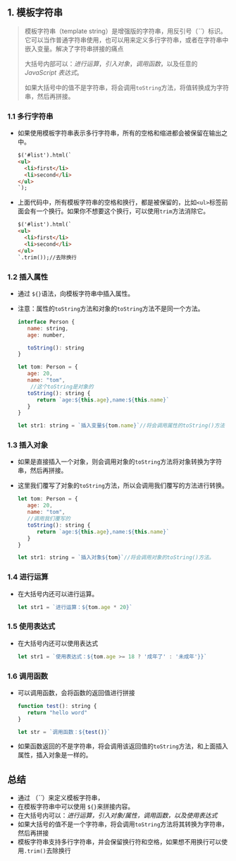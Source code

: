 



## 1. 模板字符串

> 模板字符串（template string）是增强版的字符串，用反引号（*``*）标识。它可以当作普通字符串使用，也可以用来定义多行字符串，或者在字符串中嵌入变量。解决了字符串拼接的痛点
>
> 大括号内部可以：*进行运算*，*引入对象*，*调用函数*，以及任意的 *JavaScript 表达式*。
>
> 如果大括号中的值不是字符串，将会调用`toString`方法，将值转换成为字符串，然后再拼接。

### 1.1 多行字符串

- 如果使用模板字符串表示多行字符串，所有的空格和缩进都会被保留在输出之中。

  ```html
  $('#list').html(`
  <ul>
    <li>first</li>
    <li>second</li>
  </ul>
  `);
  ```

- 上面代码中，所有模板字符串的空格和换行，都是被保留的，比如`<ul>`标签前面会有一个换行。如果你不想要这个换行，可以使用`trim`方法消除它。

  ```html
  $('#list').html(`
  <ul>
    <li>first</li>
    <li>second</li>
  </ul>
  `.trim());//去除换行
  ```

### 1.2 插入属性

- 通过 `${}`语法，向模板字符串中插入属性。

- 注意：属性的`toString`方法和对象的`toString`方法不是同一个方法。

  ```js
  interface Person {
     name: string,
     age: number,
  
     toString(): string
  }
  
  let tom: Person = {
     age: 20,
     name: "tom",
      //这个toString是对象的
     toString(): string {
        return `age:${this.age},name:${this.name}`
     }
  }
  
  let str1: string = `插入变量${tom.name}`//将会调用属性的toString()方法
  ```

### 1.3 插入对象

- 如果是直接插入一个对象，则会调用对象的`toString`方法将对象转换为字符串，然后再拼接。

- 这里我们覆写了对象的`toString`方法，所以会调用我们覆写的方法进行转换。

  ```js
  let tom: Person = {
     age: 20,
     name: "tom",
     //调用我们覆写的 
     toString(): string {
        return `age:${this.age},name:${this.name}`
     }
  }
  
  let str1: string = `插入对象${tom}`//将会调用对象的toString()方法。
  ```

### 1.4 进行运算

- 在大括号内还可以进行运算。

  ```js
  let str1 = `进行运算：${tom.age * 20}`
  ```

### 1.5 使用表达式

- 在大括号内还可以使用表达式

  ```js
  let str1 = `使用表达式：${tom.age >= 18 ? '成年了' : '未成年'}}`
  ```

### 1.6 调用函数

- 可以调用函数，会将函数的返回值进行拼接

  ```js
  function test(): string {
     return "hello word"
  }
  
  let str = `调用函数：${test()}`
  ```

- 如果函数返回的不是字符串，将会调用该返回值的`toString`方法，和上面插入属性，插入对象是一样的。



## 总结

- 通过 （*``*）来定义模板字符串，
- 在模板字符串中可以使用 `${}`来拼接内容。
- 在大括号内可以：*进行运算，引入对象/属性，调用函数，以及使用表达式*
- 如果大括号的值不是一个字符串，将会调用`toString`方法将其转换为字符串，然后再拼接
- 模板字符串支持多行字符串，并会保留换行符和空格，如果想不用换行可以使用`.trim()`去除换行


